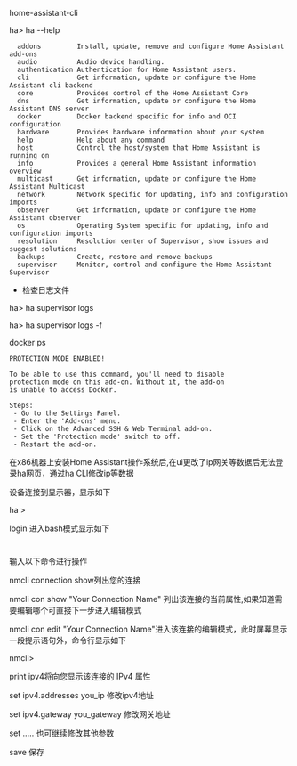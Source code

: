 home-assistant-cli

ha> ha --help
~~~
  addons         Install, update, remove and configure Home Assistant add-ons
  audio          Audio device handling.
  authentication Authentication for Home Assistant users.
  cli            Get information, update or configure the Home Assistant cli backend
  core           Provides control of the Home Assistant Core
  dns            Get information, update or configure the Home Assistant DNS server
  docker         Docker backend specific for info and OCI configuration
  hardware       Provides hardware information about your system
  help           Help about any command
  host           Control the host/system that Home Assistant is running on
  info           Provides a general Home Assistant information overview
  multicast      Get information, update or configure the Home Assistant Multicast
  network        Network specific for updating, info and configuration imports
  observer       Get information, update or configure the Home Assistant observer
  os             Operating System specific for updating, info and configuration imports
  resolution     Resolution center of Supervisor, show issues and suggest solutions
  backups        Create, restore and remove backups
  supervisor     Monitor, control and configure the Home Assistant Supervisor

~~~

- 检查日志文件

ha> ha supervisor logs

ha> ha supervisor logs -f


docker ps
~~~
PROTECTION MODE ENABLED!

To be able to use this command, you'll need to disable
protection mode on this add-on. Without it, the add-on
is unable to access Docker.

Steps:
 - Go to the Settings Panel.
 - Enter the 'Add-ons' menu.
 - Click on the Advanced SSH & Web Terminal add-on.
 - Set the 'Protection mode' switch to off.
 - Restart the add-on.

~~~


在x86机器上安装Home Assistant操作系统后,在ui更改了ip网关等数据后无法登录ha网页，通过ha CLI修改ip等数据

设备连接到显示器，显示如下

ha >

login 进入bash模式显示如下

#

输入以下命令进行操作

nmcli connection show列出您的连接

nmcli con show "Your Connection Name" 列出该连接的当前属性,如果知道需要编辑哪个可直接下一步进入编辑模式

nmcli con edit "Your Connection Name"进入该连接的编辑模式，此时屏幕显示一段提示语句外，命令行显示如下

nmcli>

print ipv4将向您显示该连接的 IPv4 属性

set ipv4.addresses you_ip 修改ipv4地址

set ipv4.gateway you_gateway 修改网关地址

set ..... 也可继续修改其他参数

save 保存

